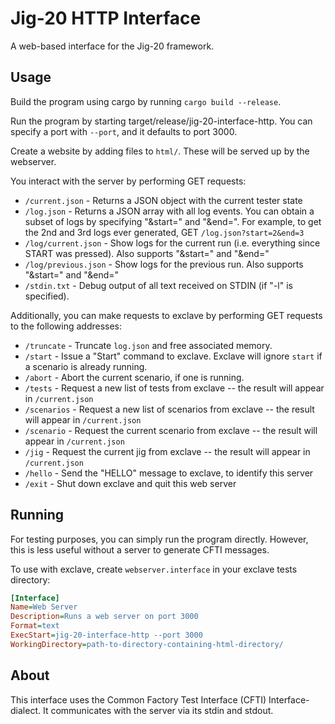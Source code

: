 # Jig-20 HTTP Interface

A web-based interface for the Jig-20 framework.

## Usage

Build the program using cargo by running `cargo build --release`.

Run the program by starting target/release/jig-20-interface-http.  You can specify a port with `--port`, and it defaults to port 3000.

Create a website by adding files to `html/`.  These will be served up by the webserver.

You interact with the server by performing GET requests:

* `/current.json` - Returns a JSON object with the current tester state
* `/log.json` - Returns a JSON array with all log events.  You can obtain a subset of logs by specifying "&start=" and "&end=".  For example, to get the 2nd and 3rd logs ever generated, GET `/log.json?start=2&end=3`
* `/log/current.json` - Show logs for the current run (i.e. everything since START was pressed).  Also supports "&start=" and "&end="
* `/log/previous.json` - Show logs for the previous run.  Also supports "&start=" and "&end="
* `/stdin.txt` - Debug output of all text received on STDIN (if "-l" is specified).

Additionally, you can make requests to exclave by performing GET requests to the following addresses:

* `/truncate` - Truncate `log.json` and free associated memory.
* `/start` - Issue a "Start" command to exclave.  Exclave will ignore `start` if a scenario is already running.
* `/abort` - Abort the current scenario, if one is running.
* `/tests` - Request a new list of tests from exclave -- the result will appear in `/current.json`
* `/scenarios` - Request a new list of scenarios from exclave -- the result will appear in `/current.json`
* `/scenario` - Request the current scenario from exclave -- the result will appear in `/current.json`
* `/jig` - Request the current jig from exclave -- the result will appear in `/current.json`
* `/hello` - Send the "HELLO" message to exclave, to identify this server
* `/exit` - Shut down exclave and quit this web server

## Running

For testing purposes, you can simply run the program directly.  However, this is less useful without a server to generate CFTI messages.

To use with exclave, create `webserver.interface` in your exclave tests directory:

````ini
[Interface]
Name=Web Server
Description=Runs a web server on port 3000
Format=text
ExecStart=jig-20-interface-http --port 3000
WorkingDirectory=path-to-directory-containing-html-directory/
````

## About

This interface uses the Common Factory Test Interface (CFTI) Interface-dialect.  It communicates with the server via its stdin and stdout.